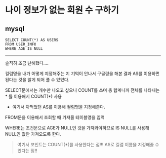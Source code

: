 # 나이 정보가 없는 회원 수 구하기
## mysql
```mysql
SELECT COUNT(*) AS USERS
FROM USER_INFO
WHERE AGE IS NULL
```
___
솔직히 조금 난해했다....

컬럼명을 내가 어떻게 지정해주는 지 기억이 안나서 구글링을 해본 결과 AS를 이용하면 된다는 것을 알게 되어 풀 수 있었다.

SELECT문에서는 개수만 나오고 싶으니 COUNT를 쓰며 총 합계니까 전체를 나타내는 * 를 이용해서 COUNT(*) 사용
- 여기서 까먹었던 AS를 이용해 컬럼명을 지정해준다.

FROM문을 이용해서 조회할 때 가져올 테이블명을 입력

WHERE는 조건문으로 AGE가 NULL인 것을 가져와야하므로 IS NULL를 사용해 NULL인 값만 가져오도록 한다.

> 여기서 포인트는 COUNT(*)를 사용한다는 점!!!
> AS로 컬럼 이름을 지정해줄 수 있다는 점!!